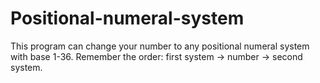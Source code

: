 # Positional-numeral-system
This program can change your number to any positional numeral system with base 1-36.
Remember the order: first system -> number -> second system.
